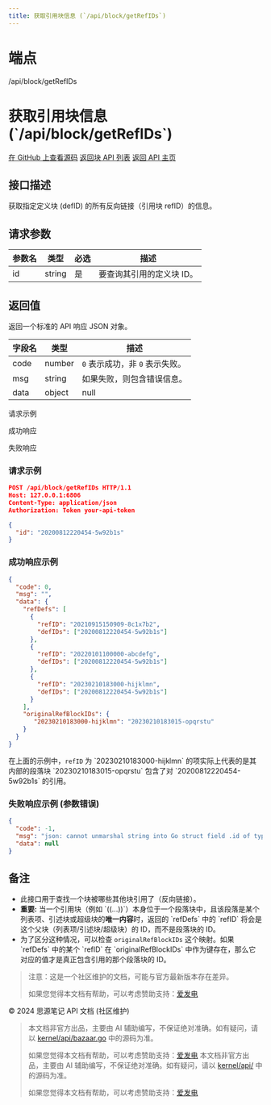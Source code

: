 ```yaml
---
title: 获取引用块信息 (`/api/block/getRefIDs`)
---
```

# 端点

/api/block/getRefIDs

# 获取引用块信息 (\`/api/block/getRefIDs\`)

[在 GitHub 上查看源码](https://github.com/siyuan-note/siyuan/blob/master/kernel/api/block.go#L445) [返回块 API 列表](../pages/block.html) [返回 API 主页](../index.html)

## 接口描述

获取指定定义块 (defID) 的所有反向链接（引用块 refID）的信息。

## 请求参数

| 参数名 | 类型 | 必选 | 描述 |
| --- | --- | --- | --- |
| id | string | 是 | 要查询其引用的定义块 ID。 |

## 返回值

返回一个标准的 API 响应 JSON 对象。

| 字段名 | 类型 | 描述 |
| --- | --- | --- |
| code | number | `0` 表示成功，非 `0` 表示失败。 |
| msg | string | 如果失败，则包含错误信息。 |
| data | object | null | 包含反向链接信息的对象。如果查询失败或没有反链，可能为 `null` 或包含空数组/映射。 对象结构如下: |

请求示例

成功响应

失败响应

### 请求示例

```json
POST /api/block/getRefIDs HTTP/1.1
Host: 127.0.0.1:6806
Content-Type: application/json
Authorization: Token your-api-token

{
  "id": "20200812220454-5w92b1s" 
}
```

### 成功响应示例

```json
{
  "code": 0,
  "msg": "",
  "data": {
    "refDefs": [
      {
        "refID": "20210915150909-8c1x7b2", 
        "defIDs": ["20200812220454-5w92b1s"]
      },
      {
        "refID": "20220101100000-abcdefg", 
        "defIDs": ["20200812220454-5w92b1s"]
      },
      {
        "refID": "20230210183000-hijklmn", 
        "defIDs": ["20200812220454-5w92b1s"]
      }
    ],
    "originalRefBlockIDs": {
       "20230210183000-hijklmn": "20230210183015-opqrstu" 
    }
  }
}
```

在上面的示例中，`refID` 为 \`20230210183000-hijklmn\` 的项实际上代表的是其内部的段落块 \`20230210183015-opqrstu\` 包含了对 \`20200812220454-5w92b1s\` 的引用。

### 失败响应示例 (参数错误)

```json
{
  "code": -1,
  "msg": "json: cannot unmarshal string into Go struct field .id of type string",
  "data": null
}
```

## 备注

-   此接口用于查找一个块被哪些其他块引用了（反向链接）。
-   **重要:** 当一个引用块（例如 \`((...))\`）本身位于一个段落块中，且该段落是某个列表项、引述块或超级块的**唯一内容**时，返回的 \`refDefs\` 中的 \`refID\` 将会是这个父块（列表项/引述块/超级块）的 ID，而不是段落块的 ID。
-   为了区分这种情况，可以检查 `originalRefBlockIDs` 这个映射。如果 \`refDefs\` 中的某个 \`refID\` 在 \`originalRefBlockIDs\` 中作为键存在，那么它对应的值才是真正包含引用的那个段落块的 ID。

> 注意：这是一个社区维护的文档，可能与官方最新版本存在差异。
> 
> 如果您觉得本文档有帮助，可以考虑赞助支持：[爱发电](https://afdian.com/a/leolee9086?tab=feed)

© 2024 思源笔记 API 文档 (社区维护)
> 本文档非官方出品，主要由 AI 辅助编写，不保证绝对准确。如有疑问，请以 [kernel/api/bazaar.go](https://github.com/siyuan-note/siyuan/blob/master/kernel/api/bazaar.go) 中的源码为准。
> 
> 如果您觉得本文档有帮助，可以考虑赞助支持：[爱发电](https://afdian.com/a/leolee9086?tab=feed)
> 本文档非官方出品，主要由 AI 辅助编写，不保证绝对准确。如有疑问，请以 [kernel/api/](https://github.com/siyuan-note/siyuan/blob/master/kernel/api/) 中的源码为准。
> 
> 如果您觉得本文档有帮助，可以考虑赞助支持：[爱发电](https://afdian.com/a/leolee9086?tab=feed)
